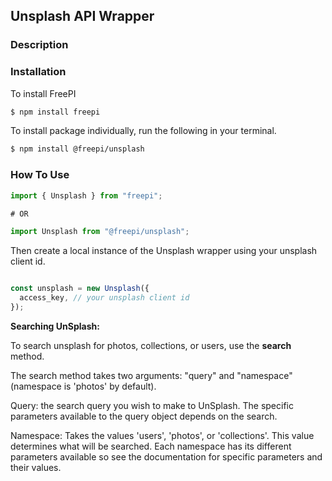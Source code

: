 ## Unsplash API Wrapper

### Description

### Installation

To install FreePI

```bash
$ npm install freepi
```


To install package individually, run the following in your terminal.

```bash
$ npm install @freepi/unsplash
```

### How To Use

```javascript
import { Unsplash } from "freepi";

# OR

import Unsplash from "@freepi/unsplash";

```

Then create a local instance of the Unsplash wrapper using your unsplash client id.

```javascript

const unsplash = new Unsplash({
  access_key, // your unsplash client id
});

```

**Searching UnSplash:**

To search unsplash for photos, collections, or users, use the **search** method.

The search method takes two arguments: "query" and "namespace" (namespace is 'photos' by default). 

Query: the search query you wish to make to UnSplash. The specific parameters available to the query object depends on the search. 

Namespace: Takes the values 'users', 'photos', or 'collections'.
This value determines what will be searched. Each namespace has its different parameters available so see the documentation for specific parameters and their values.

